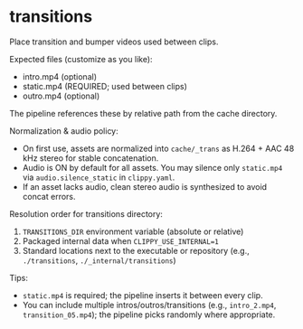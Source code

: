 # transitions

Place transition and bumper videos used between clips.

Expected files (customize as you like):

- intro.mp4   (optional)
- static.mp4  (REQUIRED; used between clips)
- outro.mp4   (optional)

The pipeline references these by relative path from the cache directory.

Normalization & audio policy:
- On first use, assets are normalized into `cache/_trans` as H.264 + AAC 48 kHz stereo for stable concatenation.
- Audio is ON by default for all assets. You may silence only `static.mp4` via `audio.silence_static` in `clippy.yaml`.
- If an asset lacks audio, clean stereo audio is synthesized to avoid concat errors.

Resolution order for transitions directory:
1) `TRANSITIONS_DIR` environment variable (absolute or relative)
2) Packaged internal data when `CLIPPY_USE_INTERNAL=1`
3) Standard locations next to the executable or repository (e.g., `./transitions`, `./_internal/transitions`)

Tips:
- `static.mp4` is required; the pipeline inserts it between every clip.
- You can include multiple intros/outros/transitions (e.g., `intro_2.mp4`, `transition_05.mp4`); the pipeline picks randomly where appropriate.
